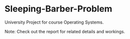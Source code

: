 # Sleeping-Barber-Problem

University Project for course Operating Systems.

Note: Check out the report for related details and workings.
